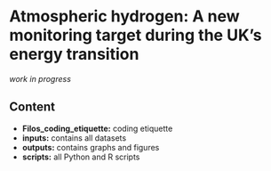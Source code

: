# Atmospheric hydrogen: A new monitoring target during the UK’s energy transition


*work in progress*

## Content

- **Filos_coding_etiquette:** coding etiquette
- **inputs:** contains all datasets
- **outputs:** contains graphs and figures
- **scripts:** all Python and R scripts
